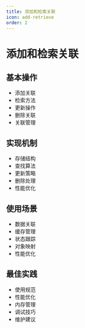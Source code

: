 ```yaml
---
title: 添加和检索关联
icon: add-retrieve
order: 2
---
```


# 添加和检索关联

## 基本操作
- 添加关联
- 检索方法
- 更新操作
- 删除关联
- 关联管理

## 实现机制
- 存储结构
- 查找算法
- 更新策略
- 删除处理
- 性能优化

## 使用场景
- 数据关联
- 缓存管理
- 状态跟踪
- 对象映射
- 性能优化

## 最佳实践
- 使用规范
- 性能优化
- 内存管理
- 调试技巧
- 维护建议
